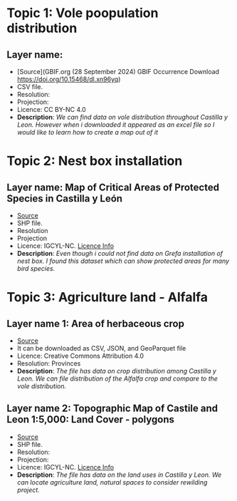 # Topic 1: Vole poopulation distribution
## Layer name: 
* [Source](GBIF.org (28 September 2024) GBIF Occurrence Download  https://doi.org/10.15468/dl.xn96yq)
* CSV file.
* Resolution: 
* Projection: 
* Licence: CC BY-NC 4.0
* **Description**: *We can find data on vole distribution throughout Castilla y Leon. However when i downloaded it appeared as an excel file so I would like to learn how to create a map out of it*

# Topic 2: Nest box installation
## Layer name: Map of Critical Areas of Protected Species in Castilla y León
* [Source](https://datos.gob.es/es/catalogo/a07002862-mapa-de-areas-criticas-de-especies-protegidas-de-castilla-y-leon1)
* SHP file.
* Resolution
* Projection
* Licence: IGCYL-NC. [Licence Info](https://datosabiertos.jcyl.es/web/es/licencia-igcylnc.html)
* **Description**: *Even though i could not find data on Grefa installation of nest box. I found this dataset which can show protected areas for many bird species.* 

# Topic 3: Agriculture land - Alfalfa
## Layer name 1: Area of herbaceous crop
* [Source](https://datosabiertos.jcyl.es/web/jcyl/set/es/medio-rural-pesca/superficiesherbaceos/1284202981192)
* It can be downloaded as CSV, JSON, and GeoParquet file
* Licence: Creative Commons Attribution 4.0
* Resolution: Provinces
* **Description**: *The file has data on crop distribution among Castilla y Leon. We can file distribution of the Alfalfa crop and compare to the vole distribution.*
## Layer name 2: Topographic Map of Castile and Leon 1:5,000: Land Cover - polygons
* [Source](https://datos.gob.es/es/catalogo/a07002862-mapa-topografico-de-castilla-y-leon-1-5-000-cubierta-terrestre-poligonos1)
* SHP file.
* Resolution: 
* Projection:
* Licence: IGCYL-NC. [Licence Info](https://datosabiertos.jcyl.es/web/es/licencia-igcylnc.html)
* **Description**: *The file has data on the land uses in Castilla y Leon. We can locate agriculture land, natural spaces to consider rewilding project.*

